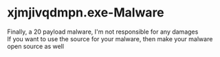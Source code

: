 # xjmjivqdmpn.exe-Malware
Finally, a 20 payload malware, I'm not responsible for any damages
<br> If you want to use the source for your malware, then make your malware open source as well
